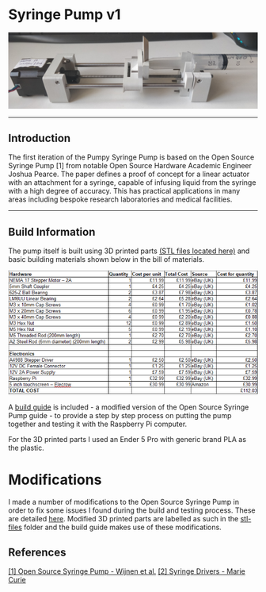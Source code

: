 # Syringe Pump v1

![Syringe Pump v1](./images/pump-v1-pic.jpg)

---
## Introduction
The first iteration of the Pumpy Syringe Pump is based on the Open Source Syringe Pump [1] from notable Open Source
Hardware Academic Engineer Joshua Pearce. The paper defines a proof of concept for a linear actuator with an attachment for a syringe, capable of infusing liquid from the syringe with a high degree of accuracy. This has practical applications
in many areas including bespoke research laboratories and medical facilities.

---
## Build Information
The pump itself is built using 3D printed parts [(STL files located here)](https://cseegit.essex.ac.uk/ce301_2020/ce301_woolsey_daniel/-/tree/master/syringe-pump-v1/stl-files) and basic building materials shown below in the bill of materials.

![Bill of Materials](./images/bill-of-materials.PNG)

A [build guide](build-guide.md) is included - a modified version of the Open Source Syringe Pump guide - to provide a
step by step process on putting the pump together and testing it with the Raspberry Pi computer.

For the 3D printed parts I used an Ender 5 Pro with generic brand PLA as the plastic.

# Modifications
I made a number of modifications to the Open Source Syringe Pump in order to fix some issues I found during the build
and testing process. These are detailed [here](./modifications-from-build.md). Modified 3D printed parts are labelled as such in the [stl-files](./stl-files) folder and the build
guide makes use of these modifications.

## References
[[1] Open Source Syringe Pump - Wijnen et al.](https://doi.org/10.1371/journal.pone.0107216)
[[2] Syringe Drivers - Marie Curie](https://www.mariecurie.org.uk/professionals/palliative-care-knowledge-zone/symptom-control/syringe-drivers)
